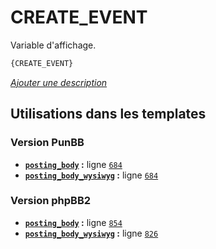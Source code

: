 # CREATE_EVENT


Variable d'affichage.

```html
{CREATE_EVENT}
```

[*Ajouter une description*](https://fa-tvars.appspot.com/var/CREATE_EVENT)

## Utilisations dans les templates

### Version PunBB
* __[`posting_body`](../tpl/var/punbb/posting_body.md#readme) :__ ligne [`684`](../tpl/src/punbb/posting_body.tpl#L684)
* __[`posting_body_wysiwyg`](../tpl/var/punbb/posting_body_wysiwyg.md#readme) :__ ligne [`684`](../tpl/src/punbb/posting_body_wysiwyg.tpl#L684)

### Version phpBB2
* __[`posting_body`](../tpl/var/subsilver/posting_body.md#readme) :__ ligne [`854`](../tpl/src/subsilver/posting_body.tpl#L854)
* __[`posting_body_wysiwyg`](../tpl/var/subsilver/posting_body_wysiwyg.md#readme) :__ ligne [`826`](../tpl/src/subsilver/posting_body_wysiwyg.tpl#L826)